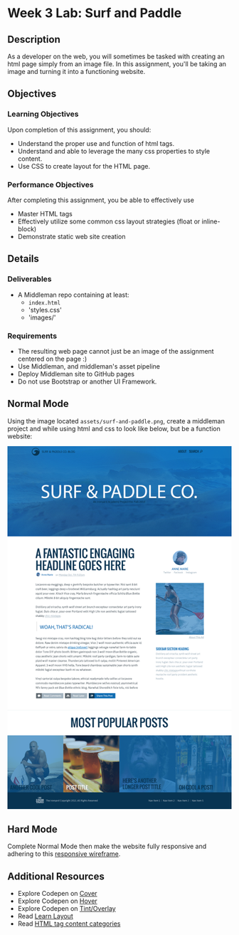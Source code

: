 # Week 3 Lab: Surf and Paddle

## Description
As a developer on the web, you will sometimes be tasked with creating an html page simply from an image file.  In this assignment, you&#x27;ll be taking an image and turning it into a functioning website.

## Objectives

### Learning Objectives

Upon completion of this assignment, you should:

* Understand the proper use and function of html tags.
* Understand and able to leverage the many css properties to style content.
* Use CSS to create layout for the HTML page.


### Performance Objectives

After completing this assignment, you be able to effectively use

* Master HTML tags
* Effectively utilize some common css layout strategies (float or inline-block)
* Demonstrate static web site creation


## Details

### Deliverables

* A Middleman repo containing at least:
  * `index.html`
  * 'styles.css'
  * 'images/'



### Requirements

* The resulting web page cannot just be an image of the assignment centered on the page :)
* Use Middleman, and middleman's asset pipeline 
* Deploy Middleman site to GitHub pages
* Do not use Bootstrap or another UI Framework.


## Normal Mode

Using the image located `assets/surf-and-paddle.png`, create a middleman project and while using html and css to look like below, but be a function website:

![Surf and paddle image](assets/surf-and-paddle.png)

## Hard Mode

Complete Normal Mode then make the website fully responsive and adhering to this [responsive wireframe](assets/surf-and-paddle-responsive.pdf).

## Additional Resources

* Explore Codepen on [Cover](http://codepen.io/jwo/pen/GJqeRo)
* Explore Codepen on [Hover](http://codepen.io/jwo/pen/EjyrMe)
* Explore Codepen on [Tint/Overlay](http://codepen.io/jwo/pen/XbKGWP)
* Read [Learn Layout](http://learnlayout.com/)
* Read [HTML tag content categories](https://developer.mozilla.org/en-US/docs/Web/Guide/HTML/Content_categories)
